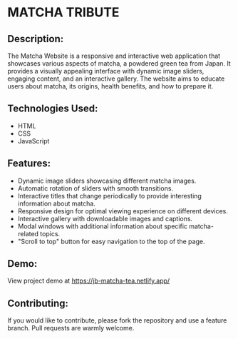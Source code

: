 # MATCHA TRIBUTE

## Description:

The Matcha Website is a responsive and interactive web application that showcases various aspects of matcha, a powdered green tea from Japan. It provides a visually appealing interface with dynamic image sliders, engaging content, and an interactive gallery. The website aims to educate users about matcha, its origins, health benefits, and how to prepare it.

## Technologies Used:

- HTML
- CSS
- JavaScript

## Features:

- Dynamic image sliders showcasing different matcha images.
- Automatic rotation of sliders with smooth transitions.
- Interactive titles that change periodically to provide interesting information about matcha.
- Responsive design for optimal viewing experience on different devices.
- Interactive gallery with downloadable images and captions.
- Modal windows with additional information about specific matcha-related topics.
- "Scroll to top" button for easy navigation to the top of the page.

## Demo:

View project demo at https://jb-matcha-tea.netlify.app/

## Contributing:

If you would like to contribute, please fork the repository and use a feature branch. Pull requests are warmly welcome.
